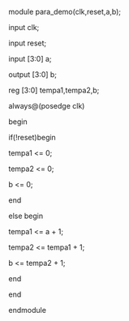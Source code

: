 module para_demo(clk,reset,a,b);  

input               clk;  

input               reset;  

input    [3:0]      a;  

output   [3:0]      b;  

reg      [3:0]      tempa1,tempa2,b;  

always@(posedge  clk)  

begin  

if(!reset)begin  

tempa1 <= 0;  

tempa2 <= 0;  

b <= 0;  

end  

else begin  

tempa1 <= a + 1;  

tempa2 <= tempa1 + 1;  

b      <= tempa2 + 1;      

end  

end  

endmodule  